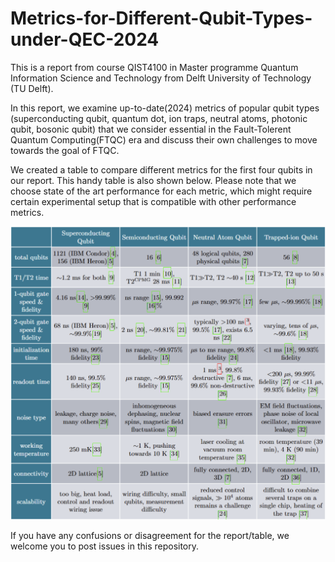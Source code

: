 # Metrics-for-Different-Qubit-Types-under-QEC-2024

This is a report from course QIST4100 in Master programme Quantum Information Science and Technology from Delft University of Technology (TU Delft). 

In this report, we examine up-to-date(2024) metrics of popular qubit types (superconducting qubit, quantum dot, ion traps, neutral atoms, photonic qubit, bosonic qubit) that we consider essential in the Fault-Tolerent Quantum Computing(FTQC) era and discuss their own challenges to move towards the goal of FTQC. 

We created a table to compare different metrics for the first four qubits in our report. This handy table is also shown below. Please note that we choose state of the art performance for each metric, which might require certain experimental setup that is compatible with other performance metrics. 

![metrics](./images/metrics.png)
 
 If you have any confusions or disagreement for the report/table, we welcome you to post issues in this repository.
